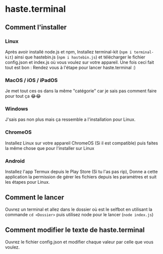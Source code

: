# haste.terminal

## Comment l'installer







### Linux

Après avoir installé node.js et npm, Installez terminal-kit (`npm i terminal-kit`) ainsi que hastebin.js (`npm i hastebin.js`) et télécharger le fichier config.json et index.js où vous voulez sur votre appareil. Une fois ceci fait tout est bon : Rendez vous à l'étape pour lancer haste.terminal :)

### MacOS / iOS / iPadOS

Je met tout ces os dans la même "catégorie" car je sais pas comment faire pour tout ça 😂😂

### Windows

J'sais pas non plus mais ça ressemble a l'installation pour Linux.

### ChromeOS

Installez Linux sur votre appareil ChromeOS (Si il est compatible) puis faites la même chose que pour l'installer sur Linux

### Android

Installez l'app Termux depuis le Play Store (Si tu l'as pas rip), Donne a cette application la permission de gérer les fichiers depuis les paramètres et suit les étapes pour Linux.


## Comment le lancer

Ouvrez un terminal et allez dans le dossier où est le selfbot en utilisant la commande `cd <Dossier>` puis utilisez node pour le lancer (`node index.js`)


## Comment modifier le texte de haste.terminal

Ouvrez le fichier config.json et modifier chaque valeur par celle que vous voulez.
